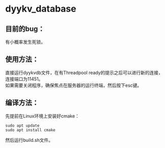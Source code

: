 # dyykv_database
## 目前的bug：
有小概率发生死锁。
## 使用方法：
直接运行dyykvdb文件，在有Threadpool ready的提示之后可以进行新的连接，连接端口为11451。<br>
如果需要关闭程序，确保焦点在服务器的运行终端，然后按下esc键。

## 编译方法：
先提前在Linux环境上安装好cmake：
```
sudo apt update
sudo apt install cmake
```
然后运行build.sh文件。<br>
